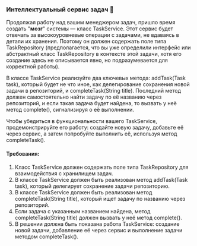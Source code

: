 
### Интеллектуальный сервис задач 🧠

Продолжая работу над вашим менеджером задач, пришло время создать "**мозг**" системы — класс TaskService. Этот сервис будет отвечать за высокоуровневые операции с задачами, не вдаваясь в детали их хранения. Поэтому он должен содержать поле типа TaskRepository (предполагается, что вы уже определили интерфейс или абстрактный класс TaskRepository в контексте этой задачи, хотя его создание здесь не описывается явно, но подразумевается для корректной работы).

В классе TaskService реализуйте два ключевых метода: addTask(Task task), который будет не что иное, как делегирование сохранения новой задачи в репозиторий, и completeTask(String title). Последний метод должен самостоятельно найти задачу по её названию через репозиторий, и если такая задача будет найдена, то вызвать у неё метод complete(), сигнализируя о её выполнении.

Чтобы убедиться в функциональности вашего TaskService, продемонстрируйте его работу: создайте новую задачу, добавьте её через сервис, а затем попробуйте выполнить её, используя метод completeTask().

#### Требования:
1. Класс TaskService должен содержать поле типа TaskRepository для взаимодействия с хранилищем задач.
2. В классе TaskService должен быть реализован метод addTask(Task task), который делегирует сохранение задачи репозиторию.
3. В классе TaskService должен быть реализован метод completeTask(String title), который ищет задачу по названию через репозиторий.
4. Если задача с указанным названием найдена, метод completeTask(String title) должен вызвать у неё метод complete().
5. В решении должна быть показана работа TaskService: создание новой задачи, добавление её через сервис и выполнение задачи методом completeTask().